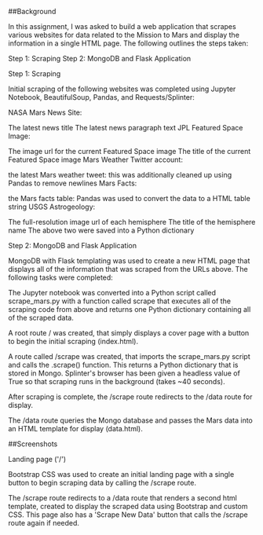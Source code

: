 ##Background

In this assignment, I was asked to build a web application that scrapes various websites for data related to the Mission to Mars and display the information in a single HTML page. The following outlines the steps taken:

Step 1: Scraping
Step 2: MongoDB and Flask Application

Step 1: Scraping

Initial scraping of the following websites was completed using Jupyter Notebook, BeautifulSoup, Pandas, and Requests/Splinter:

NASA Mars News Site:

The latest news title
The latest news paragraph text
JPL Featured Space Image:

The image url for the current Featured Space image
The title of the current Featured Space image
Mars Weather Twitter account:

the latest Mars weather tweet: this was additionally cleaned up using Pandas to remove newlines
Mars Facts:

the Mars facts table: Pandas was used to convert the data to a HTML table string
USGS Astrogeology:

The full-resolution image url of each hemisphere
The title of the hemisphere name
The above two were saved into a Python dictionary

Step 2: MongoDB and Flask Application

MongoDB with Flask templating was used to create a new HTML page that displays all of the information that was scraped from the URLs above. The following tasks were completed:

The Jupyter notebook was converted into a Python script called scrape_mars.py with a function called scrape that executes all of the scraping code from above and returns one Python dictionary containing all of the scraped data.

A root route / was created, that simply displays a cover page with a button to begin the initial scraping (index.html).

A route called /scrape was created, that imports the scrape_mars.py script and calls the .scrape() function. This returns a Python dictionary that is stored in Mongo. Splinter's browser has been given a headless value of True so that scraping runs in the background (takes ~40 seconds).

After scraping is complete, the /scrape route redirects to the /data route for display.

The /data route queries the Mongo database and passes the Mars data into an HTML template for display (data.html).

##Screenshots

Landing page ('/')

Bootstrap CSS was used to create an initial landing page with a single button to begin scraping data by calling the /scrape route.

The /scrape route redirects to a /data route that renders a second html template, created to display the scraped data using Bootstrap and custom CSS. This page also has a 'Scrape New Data' button that calls the /scrape route again if needed.




